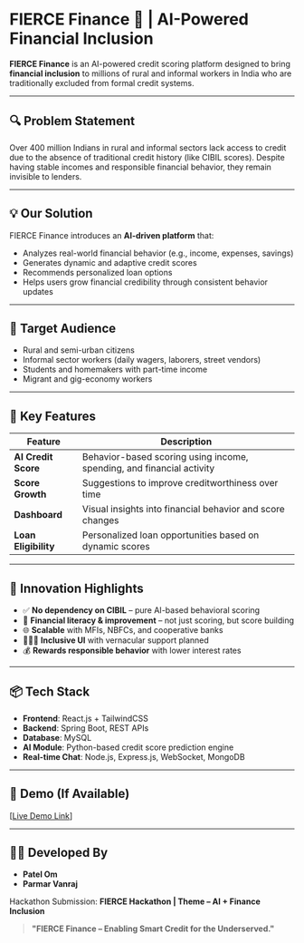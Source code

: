 # FIERCE Finance 💸 | AI-Powered Financial Inclusion

**FIERCE Finance** is an AI-powered credit scoring platform designed to bring **financial inclusion** to millions of rural and informal workers in India who are traditionally excluded from formal credit systems.

---

## 🔍 Problem Statement

Over 400 million Indians in rural and informal sectors lack access to credit due to the absence of traditional credit history (like CIBIL scores). Despite having stable incomes and responsible financial behavior, they remain invisible to lenders.

---

## 💡 Our Solution

FIERCE Finance introduces an **AI-driven platform** that:
- Analyzes real-world financial behavior (e.g., income, expenses, savings)
- Generates dynamic and adaptive credit scores
- Recommends personalized loan options
- Helps users grow financial credibility through consistent behavior updates

---

## 🎯 Target Audience

- Rural and semi-urban citizens
- Informal sector workers (daily wagers, laborers, street vendors)
- Students and homemakers with part-time income
- Migrant and gig-economy workers

---

## 🚀 Key Features

| Feature            | Description                                                                 |
|--------------------|-----------------------------------------------------------------------------|
| **AI Credit Score**| Behavior-based scoring using income, spending, and financial activity       |
| **Score Growth**   | Suggestions to improve creditworthiness over time                           |
| **Dashboard**      | Visual insights into financial behavior and score changes                   |
| **Loan Eligibility**| Personalized loan opportunities based on dynamic scores                    |

---

## 🧠 Innovation Highlights

- ✅ **No dependency on CIBIL** – pure AI-based behavioral scoring
- 🌱 **Financial literacy & improvement** – not just scoring, but score building
- 🌐 **Scalable** with MFIs, NBFCs, and cooperative banks
- 🧑‍🤝‍🧑 **Inclusive UI** with vernacular support planned
- 💰 **Rewards responsible behavior** with lower interest rates

---

## 📦 Tech Stack

- **Frontend**: React.js + TailwindCSS
- **Backend**: Spring Boot, REST APIs
- **Database**: MySQL
- **AI Module**: Python-based credit score prediction engine
- **Real-time Chat**: Node.js, Express.js, WebSocket, MongoDB

---

## 🔗 Demo (If Available)
[[Live Demo Link](https://drive.google.com/file/d/1GUMGba6go1wGG4DiZoZxra-ABHYPKnUp/view?usp=sharing)]

---

## 👨‍💻 Developed By

- **Patel Om**
- **Parmar Vanraj**

Hackathon Submission: **FIERCE Hackathon | Theme – AI + Finance Inclusion**



> **"FIERCE Finance – Enabling Smart Credit for the Underserved."**
